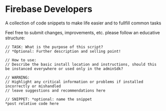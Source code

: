 # Firebase Developers
A collection of code snippets to make life easier and to fullfill common tasks

Feel free to submit changes, improvements, etc. please follow an educative structure:
```
// TASK: What is the purpose of this script?
// *Optional: Further description and selling point!

// How to use:
// Describe the basic install location and instructions, should this be instanced everywhere or used only in the adminSdk?

// WARNING:
// Highlight any critical information or problems if installed incorrectly or mishandled
// leave suggestions and recommendations here

// SNIPPET: *optional: name the snippet
*post relative code here
```
